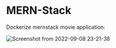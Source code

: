 # MERN-Stack

Dockerize mernstack movie application:

![Screenshot from 2022-09-08 23-21-38](https://user-images.githubusercontent.com/98638681/189205638-97a1893b-0d7b-40e9-b60f-b4f18fa67f29.png)

